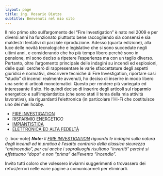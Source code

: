 ```yaml
---
layout: page
title: ing. Rosario Dietze
subtitle: Benvenuti nel mio sito
---
```


Il mio primo sito sull’argomento del “Fire Investigation” è nato nel 2009 e per diversi anni ha funzionato piuttosto bene raccogliendo sia consensi e sia maldestri tentativi di parziale riproduzione.
Adesso (quarta edizione), alla luce delle novità tecnologiche e legislative che si sono succedute negli ultimi anni, e considerando che ho più tempo libero perché sono in pensione, mi sono deciso a ripetere l’esperienza ma con un taglio diverso.
Pertanto, oltre l’argomento principale delle indagini su incendi ed esplosioni, delle quali cercherò di rappresentare le varie sfaccettature degli aspetti giuridici e normativi, descrivere tecniche di Fire Investigation, riportare casi “studio” di incendi realmente avvenuti, ho deciso di inserire in modo libero una serie di articoli monotematici.
Questo per rendere più variegato ed interessante il sito. Ho quindi deciso di inserire degli articoli sul risparmio energetico e sull’impiantistica (che sono stati il tema della mia attività lavorativa), sia riguardanti l’elettronica (in particolare l’Hi-Fi che costituisce uno dei miei hobby.
- [FIRE INVESTIGATION](tags#fire_investigation)
- [RISPARMIO ENERGETICO](tags#risparmio_energetico)
- [IMPIANTISTICA](tags#impiantistica)
- [ELETTRONICA ED ALTA FEDELTÀ](tags#elettronica)

{: .box-note}
***Note:** Il [FIRE INVESTIGATION](tags#fire_investigation) riguarda le indagini sulla natura degli incendi ed in pratica è l’esatto contrario della classica sicurezza “antincendio”, per cui anche i sopralluoghi risultano “invertiti” perché si effettuano “dopo” e non “prima” dell’evento “incendio”.*

Invito tutti coloro che volessero inviarmi suggerimenti o trovassero dei refusi/errori nelle varie pagine a comunicarmeli per eliminarli.
